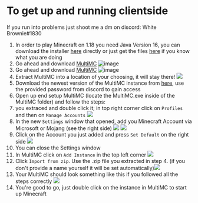 # To get up and running clientside
If you run into problems just shoot me a dm on discord: White Brownie#1830
1. In order to play Minecraft on 1.18 you need Java Version 16, you can download the installer [here](https://download.oracle.com/java/17/archive/jdk-17.0.1_windows-x64_bin.exe) directly or just get the files [here](https://jdk.java.net/17/) if you know what you are doing
2. Go ahead and download [MultiMC](https://multimc.org/#Download) ![image](https://i.imgur.com/XbypQmH.png)
3. Go ahead and download [MultiMC](https://multimc.org/#Download) ![image](https://i.imgur.com/XbypQmH.png)
4. Extract MultiMC into a location of your choosing, it will stay there! ![](https://i.imgur.com/ZkjaXGR.png)
5. Download the newest version of the MultiMC instance from [here](https://1drv.ms/u/s!AnRpVm46qqDNjdUyINmGchLVMbRdhw?e=vp5coK), use the provided password from discord to gain access
7. Open up end setup MultiMC (locate the MultiMC.exe inside of the MultiMC folder) and follow the steps: ![]() ![]() ![]()
9. you extraced and double click it; in top right corner click on `Profiles` and then on `Manage Accounts` ![](https://i.imgur.com/eQQnwh7.png)
10. In the new `Settings` window that opened, add you Minecraft Account via Microsoft or Mojang (see the right side) ![](https://i.imgur.com/g4Lb2hE.png) ![](https://i.imgur.com/hD9Xxbk.png)
11. Click on the Account you just added and press `Set Default` on the right side ![](https://i.imgur.com/1wd86wH.png)
12. You can close the Settings window
13. In MultiMC click on `Add Instance` in the top left corner ![](https://i.imgur.com/wYS9ZtP.png)
14. Click `Import from zip`. Use the .zip file you extracted in step 4. (if you don't provide a name yourself it will be set automatically)![](https://i.imgur.com/vZC9dVd.png)
15. Your MultiMC should look something like this if you followed all the steps correctly ![](https://i.imgur.com/0G5s1q7.png)
16. You're good to go, just double click on the instance in MultiMC to start up Minecraft
